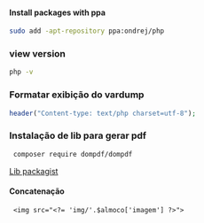 #### Install packages with ppa

```bash
sudo add -apt-repository ppa:ondrej/php
```
### view version 
```bash
php -v
```
### Formatar exibição do vardump

```php
header("Content-type: text/php charset=utf-8");
```
### Instalação de lib para gerar pdf 
```bash
 composer require dompdf/dompdf
```

[Lib packagist](https://packagist.org/packages/dompdf/dompdf)

#### Concatenação
```
 <img src="<?= 'img/'.$almoco['imagem'] ?>">
```

